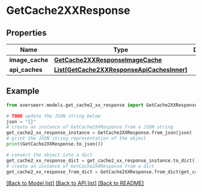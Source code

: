 # GetCache2XXResponse


## Properties

Name | Type | Description | Notes
------------ | ------------- | ------------- | -------------
**image_cache** | [**GetCache2XXResponseImageCache**](GetCache2XXResponseImageCache.md) |  | [optional] 
**api_caches** | [**List[GetCache2XXResponseApiCachesInner]**](GetCache2XXResponseApiCachesInner.md) |  | [optional] 

## Example

```python
from overseerr.models.get_cache2_xx_response import GetCache2XXResponse

# TODO update the JSON string below
json = "{}"
# create an instance of GetCache2XXResponse from a JSON string
get_cache2_xx_response_instance = GetCache2XXResponse.from_json(json)
# print the JSON string representation of the object
print(GetCache2XXResponse.to_json())

# convert the object into a dict
get_cache2_xx_response_dict = get_cache2_xx_response_instance.to_dict()
# create an instance of GetCache2XXResponse from a dict
get_cache2_xx_response_from_dict = GetCache2XXResponse.from_dict(get_cache2_xx_response_dict)
```
[[Back to Model list]](../README.md#documentation-for-models) [[Back to API list]](../README.md#documentation-for-api-endpoints) [[Back to README]](../README.md)


